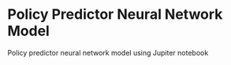 # Policy Predictor Neural Network Model
Policy predictor neural network model using Jupiter notebook
